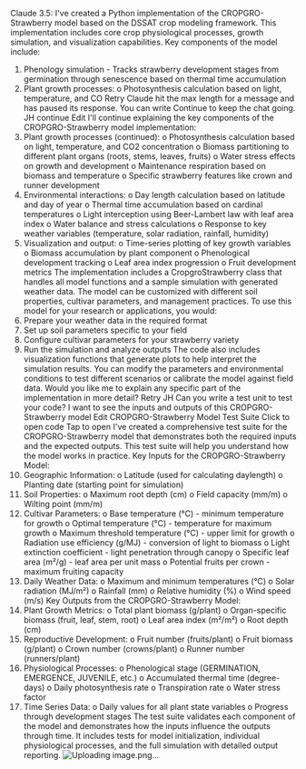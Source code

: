 Claude 3.5:
I've created a Python implementation of the CROPGRO-Strawberry model based on the DSSAT crop modeling framework. This implementation includes core crop physiological processes, growth simulation, and visualization capabilities.
Key components of the model include:
1.	Phenology simulation - Tracks strawberry development stages from germination through senescence based on thermal time accumulation
2.	Plant growth processes: 
o	Photosynthesis calculation based on light, temperature, and CO
Retry
Claude hit the max length for a message and has paused its response. You can write Continue to keep the chat going.
JH
continue
Edit
I'll continue explaining the key components of the CROPGRO-Strawberry model implementation:
2.	Plant growth processes (continued): 
o	Photosynthesis calculation based on light, temperature, and CO2 concentration
o	Biomass partitioning to different plant organs (roots, stems, leaves, fruits)
o	Water stress effects on growth and development
o	Maintenance respiration based on biomass and temperature
o	Specific strawberry features like crown and runner development
3.	Environmental interactions: 
o	Day length calculation based on latitude and day of year
o	Thermal time accumulation based on cardinal temperatures
o	Light interception using Beer-Lambert law with leaf area index
o	Water balance and stress calculations
o	Response to key weather variables (temperature, solar radiation, rainfall, humidity)
4.	Visualization and output: 
o	Time-series plotting of key growth variables
o	Biomass accumulation by plant component
o	Phenological development tracking
o	Leaf area index progression
o	Fruit development metrics
The implementation includes a CropgroStrawberry class that handles all model functions and a sample simulation with generated weather data. The model can be customized with different soil properties, cultivar parameters, and management practices.
To use this model for your research or applications, you would:
1.	Prepare your weather data in the required format
2.	Set up soil parameters specific to your field
3.	Configure cultivar parameters for your strawberry variety
4.	Run the simulation and analyze outputs
The code also includes visualization functions that generate plots to help interpret the simulation results. You can modify the parameters and environmental conditions to test different scenarios or calibrate the model against field data.
Would you like me to explain any specific part of the implementation in more detail?
Retry
JH
Can you write a test unit to test your code? I want to see the inputs and outputs of this CROPGRO-Strawberry model
Edit
CROPGRO-Strawberry Model Test Suite
Click to open code
Tap to open
I've created a comprehensive test suite for the CROPGRO-Strawberry model that demonstrates both the required inputs and the expected outputs. This test suite will help you understand how the model works in practice.
Key Inputs for the CROPGRO-Strawberry Model:
1.	Geographic Information: 
o	Latitude (used for calculating daylength)
o	Planting date (starting point for simulation)
2.	Soil Properties: 
o	Maximum root depth (cm)
o	Field capacity (mm/m)
o	Wilting point (mm/m)
3.	Cultivar Parameters: 
o	Base temperature (°C) - minimum temperature for growth
o	Optimal temperature (°C) - temperature for maximum growth
o	Maximum threshold temperature (°C) - upper limit for growth
o	Radiation use efficiency (g/MJ) - conversion of light to biomass
o	Light extinction coefficient - light penetration through canopy
o	Specific leaf area (m²/g) - leaf area per unit mass
o	Potential fruits per crown - maximum fruiting capacity
4.	Daily Weather Data: 
o	Maximum and minimum temperatures (°C)
o	Solar radiation (MJ/m²)
o	Rainfall (mm)
o	Relative humidity (%)
o	Wind speed (m/s)
Key Outputs from the CROPGRO-Strawberry Model:
1.	Plant Growth Metrics: 
o	Total plant biomass (g/plant)
o	Organ-specific biomass (fruit, leaf, stem, root)
o	Leaf area index (m²/m²)
o	Root depth (cm)
2.	Reproductive Development: 
o	Fruit number (fruits/plant)
o	Fruit biomass (g/plant)
o	Crown number (crowns/plant)
o	Runner number (runners/plant)
3.	Physiological Processes: 
o	Phenological stage (GERMINATION, EMERGENCE, JUVENILE, etc.)
o	Accumulated thermal time (degree-days)
o	Daily photosynthesis rate
o	Transpiration rate
o	Water stress factor
4.	Time Series Data: 
o	Daily values for all plant state variables
o	Progress through development stages
The test suite validates each component of the model and demonstrates how the inputs influence the outputs through time. It includes tests for model initialization, individual physiological processes, and the full simulation with detailed output reporting.
![Uploading image.png…]()
